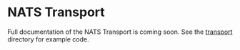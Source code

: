 # NATS Transport

Full documentation of the NATS Transport is coming soon. See the [transport](https://github.com/suborbital/grav/blob/main/transport) directory for example code.

